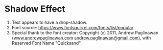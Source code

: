 # Shadow Effect
1. Text appears to have a drop-shadow.
2. Font source: https://www.fontsquirrel.com/fonts/list/popular
3. Special thank to the font creator: Copyright (c) 2011, Andrew Paglinawan (www.andrewpaglinawan.com andrew.paglinawan@gmail.com), with Reserved Font Name "Quicksand".
